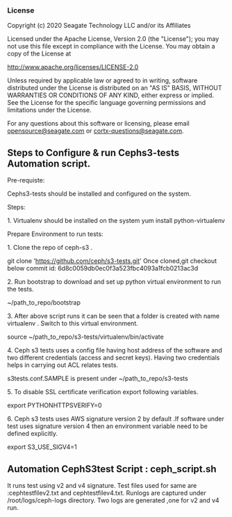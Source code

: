 ﻿### License

Copyright (c) 2020 Seagate Technology LLC and/or its Affiliates

Licensed under the Apache License, Version 2.0 (the "License");
you may not use this file except in compliance with the License.
You may obtain a copy of the License at

   http://www.apache.org/licenses/LICENSE-2.0

Unless required by applicable law or agreed to in writing, software
distributed under the License is distributed on an "AS IS" BASIS,
WITHOUT WARRANTIES OR CONDITIONS OF ANY KIND, either express or implied.
See the License for the specific language governing permissions and
limitations under the License.

For any questions about this software or licensing,
please email opensource@seagate.com or cortx-questions@seagate.com.

## Steps to Configure & run Cephs3-tests Automation script.

Pre-requiste:

Cephs3-tests should be installed and configured on the system.

Steps:

1\. Virtualenv should be installed on the system
   yum install python-virtualenv

Prepare Environment to run tests:

1\. Clone the repo of ceph-s3 .

   git clone 'https://github.com/ceph/s3-tests.git'
   Once cloned,git checkout below commit id:
   6d8c0059db0ec0f3a523fbc4093a1fcb0213ac3d 

2\. Run bootstrap to download and set up python virtual environment to run the tests.

   ~/path_to_repo/bootstrap

3\. After above script runs it can be seen that a folder is created with name virtualenv . Switch to this virtual environment.

   source ~/path_to_repo/s3-tests/virtualenv/bin/activate

4\. Ceph s3 tests uses a config file having host address of the software and two different credentials (access and secret keys). 
   Having two credentials helps in carrying out ACL relates tests.

   s3tests.conf.SAMPLE is present under ~/path_to_repo/s3-tests

5\. To disable SSL certificate verification export following variables.

   export PYTHONHTTPSVERIFY=0

6\. Ceph s3 tests uses AWS signature version 2 by default .If software under test uses signature version 4 then an environment variable need to be defined explicitly.

   export S3_USE_SIGV4=1

## Automation CephS3test Script : ceph_script.sh

 It runs test using v2 and v4 signature.
 Test files used for same are :cephtestfilev2.txt and cephtestfilev4.txt.
 Runlogs are captured under /root/logs/ceph-logs directory.
 Two logs are generated ,one for v2 and v4 run.
